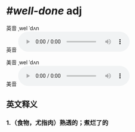 # ***\#well-done*** adj
英音 ˌwel ˈdʌn  
英音
<audio src="./media/well-done1_AAC.aac" controls="controls"></audio>

美音 ˌwel ˈdʌn  
美音
<audio src="./media/well-done2_AAC.aac" controls="controls"></audio>



  

英文释义
---
### 1.**（食物，尤指肉）熟透的；煮烂了的**  


